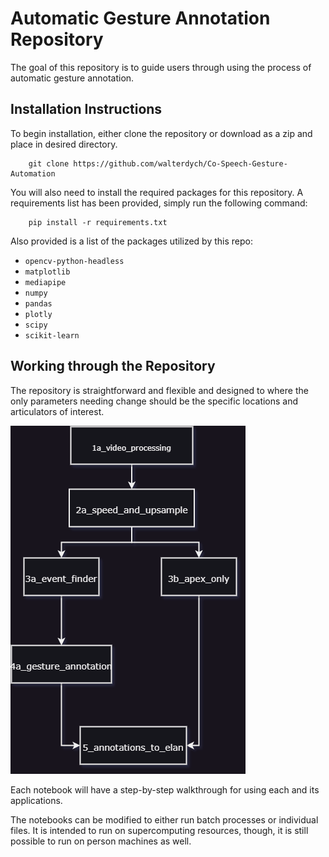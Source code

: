 
# Automatic Gesture Annotation Repository

The goal of this repository is to guide users through using the process of automatic gesture annotation.

## Installation Instructions

To begin installation, either clone the repository or download as a zip and place in desired directory.

```shell
    git clone https://github.com/walterdych/Co-Speech-Gesture-Automation
```

You will also need to install the required packages for this repository. A requirements list has been provided, simply run the following command:

```shell
    pip install -r requirements.txt
```

Also provided is a list of the packages utilized by this repo:

* `opencv-python-headless`
* `matplotlib`
* `mediapipe`
* `numpy`
* `pandas`
* `plotly`
* `scipy`
* `scikit-learn`

## Working through the Repository

The repository is straightforward and flexible and designed to where the only parameters needing change should be the specific locations and articulators of interest.  

![Flow Chart](repo_flow_chart.drawio.png)

Each notebook will have a step-by-step walkthrough for using each and its applications.

The notebooks can be modified to either run batch processes or individual files. It is intended to run on supercomputing resources, though, it is still possible to run on person machines as well.
